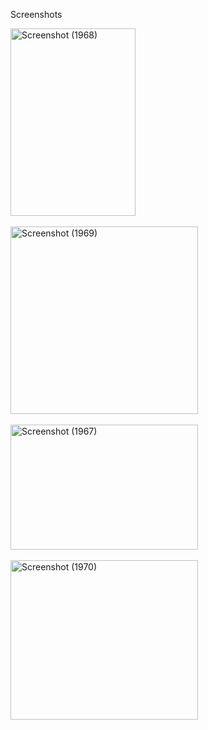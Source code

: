 Screenshots

<img width="200" height="300" alt="Screenshot (1968)" src="https://github.com/user-attachments/assets/8a042f76-e83f-4f3d-b1d3-c616de409190" /><br><br>
<img width="300" height="300" alt="Screenshot (1969)" src="https://github.com/user-attachments/assets/1626380b-611b-4355-b5d7-b3f3881fd1cf" /><br><br>
<img width="300" height="200" alt="Screenshot (1967)" src="https://github.com/user-attachments/assets/dcfa7e35-7182-465d-b43e-eaccf7c732cc" /><br><br>
<img width="300" height="255" alt="Screenshot (1970)" src="https://github.com/user-attachments/assets/69a7bb53-98e1-4f58-88b9-fbfb3a0aaf7f" /><br>
